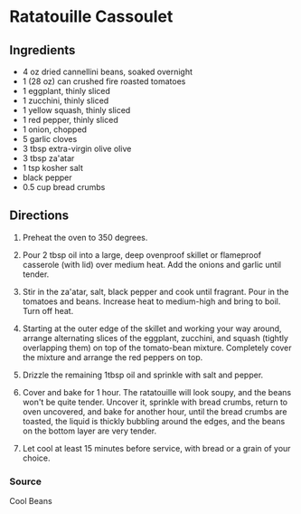 # Ratatouille Cassoulet

## Ingredients

- 4 oz dried cannellini beans, soaked overnight
- 1 (28 oz) can crushed fire roasted tomatoes
- 1 eggplant, thinly sliced
- 1 zucchini, thinly sliced
- 1 yellow squash, thinly sliced
- 1 red pepper, thinly sliced
- 1 onion, chopped
- 5 garlic cloves
- 3 tbsp extra-virgin olive olive
- 3 tbsp za'atar
- 1 tsp kosher salt
- black pepper
- 0.5 cup bread crumbs

## Directions

1. Preheat the oven to 350 degrees.

1. Pour 2 tbsp oil into a large, deep ovenproof skillet or flameproof casserole
   (with lid) over medium heat. Add the onions and garlic until tender.

1. Stir in the za'atar, salt, black pepper and cook until fragrant. Pour in the
   tomatoes and beans. Increase heat to medium-high and bring to boil. Turn off
   heat.

1. Starting at the outer edge of the skillet and working your way around,
   arrange alternating slices of the eggplant, zucchini, and squash (tightly
   overlapping them) on top of the tomato-bean mixture. Completely cover the
   mixture and arrange the red peppers on top.

1. Drizzle the remaining 1tbsp oil and sprinkle with salt and pepper.

1. Cover and bake for 1 hour. The ratatouille will look soupy, and the beans
   won't be quite tender. Uncover it, sprinkle with bread crumbs, return to
   oven uncovered, and bake for another hour, until the bread crumbs are
   toasted, the liquid is thickly bubbling around the edges, and the beans on
   the bottom layer are very tender.

1. Let cool at least 15 minutes before service, with bread or a grain of your
   choice.

### Source

Cool Beans
